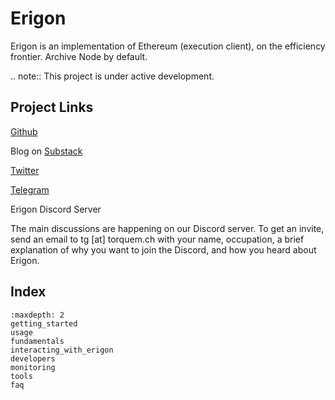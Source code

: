 # Erigon

Erigon is an implementation of Ethereum (execution client), on the efficiency frontier. Archive Node by default.

.. note::
   This project is under active development.

## Project Links

[Github](https://github.com/ledgerwatch/erigon)

Blog on [Substack](https://erigon.substack.com)

[Twitter](https://twitter.com/ErigonEth)

[Telegram](https://t.me/monoblunt)

Erigon Discord Server

The main discussions are happening on our Discord server. To get an invite, send an email to tg [at] torquem.ch with your name, occupation, a brief explanation of why you want to join the Discord, and how you heard about Erigon.

## Index

```{toctree}
:maxdepth: 2
getting_started
usage
fundamentals
interacting_with_erigon
developers
monitoring
tools
faq
```
